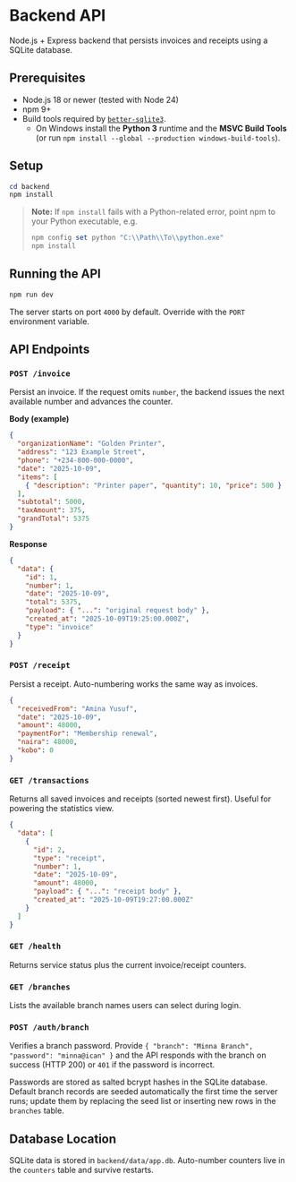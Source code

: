 # Backend API

Node.js + Express backend that persists invoices and receipts using a SQLite database.

## Prerequisites

- Node.js 18 or newer (tested with Node 24)
- npm 9+
- Build tools required by [`better-sqlite3`](https://github.com/WiseLibs/better-sqlite3).
  - On Windows install the **Python 3** runtime and the **MSVC Build Tools** (or run `npm install --global --production windows-build-tools`).

## Setup

```powershell
cd backend
npm install
```

> **Note:** If `npm install` fails with a Python-related error, point npm to your Python executable, e.g.
>
> ```powershell
> npm config set python "C:\\Path\\To\\python.exe"
> npm install
> ```

## Running the API

```powershell
npm run dev
```

The server starts on port `4000` by default. Override with the `PORT` environment variable.

## API Endpoints

### `POST /invoice`

Persist an invoice. If the request omits `number`, the backend issues the next available number and advances the counter.

**Body (example)**

```json
{
  "organizationName": "Golden Printer",
  "address": "123 Example Street",
  "phone": "+234-800-000-0000",
  "date": "2025-10-09",
  "items": [
    { "description": "Printer paper", "quantity": 10, "price": 500 }
  ],
  "subtotal": 5000,
  "taxAmount": 375,
  "grandTotal": 5375
}
```

**Response**

```json
{
  "data": {
    "id": 1,
    "number": 1,
    "date": "2025-10-09",
    "total": 5375,
    "payload": { "...": "original request body" },
    "created_at": "2025-10-09T19:25:00.000Z",
    "type": "invoice"
  }
}
```

### `POST /receipt`

Persist a receipt. Auto-numbering works the same way as invoices.

```json
{
  "receivedFrom": "Amina Yusuf",
  "date": "2025-10-09",
  "amount": 48000,
  "paymentFor": "Membership renewal",
  "naira": 48000,
  "kobo": 0
}
```

### `GET /transactions`

Returns all saved invoices and receipts (sorted newest first). Useful for powering the statistics view.

```json
{
  "data": [
    {
      "id": 2,
      "type": "receipt",
      "number": 1,
      "date": "2025-10-09",
      "amount": 48000,
      "payload": { "...": "receipt body" },
      "created_at": "2025-10-09T19:27:00.000Z"
    }
  ]
}
```

### `GET /health`

Returns service status plus the current invoice/receipt counters.

### `GET /branches`

Lists the available branch names users can select during login.

### `POST /auth/branch`

Verifies a branch password. Provide `{ "branch": "Minna Branch", "password": "minna@ican" }` and the API responds with the branch on success (HTTP 200) or `401` if the password is incorrect.

Passwords are stored as salted bcrypt hashes in the SQLite database. Default branch records are seeded automatically the first time the server runs; update them by replacing the seed list or inserting new rows in the `branches` table.

## Database Location

SQLite data is stored in `backend/data/app.db`. Auto-number counters live in the `counters` table and survive restarts.
